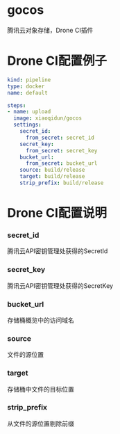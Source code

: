 # gocos
腾讯云对象存储，Drone CI插件

# Drone CI配置例子
```yml
kind: pipeline
type: docker
name: default

steps:
- name: upload
  image: xiaoqidun/gocos
  settings:
    secret_id:
      from_secret: secret_id
    secret_key:
      from_secret: secret_key
    bucket_url:
      from_secret: bucket_url
    source: build/release
    target: build/release
    strip_prefix: build/release
```

# Drone CI配置说明
### secret_id
腾讯云API密钥管理处获得的SecretId

### secret_key
腾讯云API密钥管理处获得的SecretKey

### bucket_url
存储桶概览中的访问域名

### source
文件的源位置

### target
存储桶中文件的目标位置

### strip_prefix
从文件的源位置剔除前缀